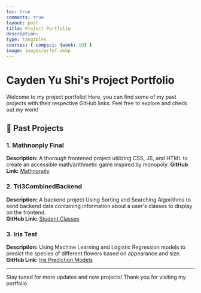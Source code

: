 ```yaml
---
toc: true
comments: true
layout: post
title: Project Portfolio
description: 
type: tangibles
courses: { compsci: {week: 19} }
image: images/erfef.webp
---
```



# Cayden Yu Shi's Project Portfolio

Welcome to my project portfolio! Here, you can find some of my past projects with their respective GitHub links. Feel free to explore and check out my work!

## 🚀 Past Projects

### 1. Mathnonply Final
**Description:** A thorough frontened project utilizing CSS, JS, and HTML to create an accessible math/arithmetic game inspired by monopoly.
**GitHub Link:** [Mathnonply](https://github.com/Saaras859/ByteJam/blob/main/_posts/2024-02-8-Mathnonply%20Final.md)

### 2. Tri3CombinedBackend
**Description:** A backend project Using Sorting and Searching Algorithms to send backend data containing information about a user's classes to display on the frontend.  
**GitHub Link:** [Student Classes](https://github.com/AdiBricks/Tri3CombinedBackend/blob/main/main3.py)

### 3. Iris Test
**Description:** Using Machine Learning and Logistic Regression models to predict the species of different flowers based on appearance and size.
**GitHub Link:** [Iris Prediction Models](https://github.com/Deeskili/iristest/blob/main/main.py)

---

Stay tuned for more updates and new projects! Thank you for visiting my portfolio.

